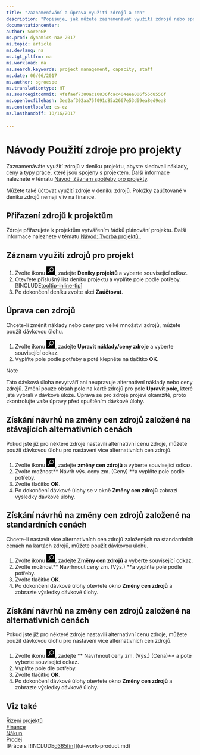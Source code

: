 ```yaml
---
title: "Zaznamenávání a úprava využití zdrojů a cen"
description: "Popisuje, jak můžete zaznamenávat využití zdrojů nebo spotřebu související s projektem, sledovat a spravovat náklady, ceny a typy práce."
documentationcenter: 
author: SorenGP
ms.prod: dynamics-nav-2017
ms.topic: article
ms.devlang: na
ms.tgt_pltfrm: na
ms.workload: na
ms.search.keywords: project management, capacity, staff
ms.date: 06/06/2017
ms.author: sgroespe
ms.translationtype: HT
ms.sourcegitcommit: 4fefaef7380ac10836fcac404eea006f55d8556f
ms.openlocfilehash: 3ee2af302aa75f091d85a2667e53d69ea8ed9ea8
ms.contentlocale: cs-cz
ms.lasthandoff: 10/16/2017

---
```

# <a name="how-to-use-resources-for-jobs"></a>Návody Použití zdroje pro projekty
Zaznamenáváte využití zdrojů v deníku projektu, abyste sledovali náklady, ceny a typy práce, které jsou spojeny s projektem. Další informace naleznete v tématu [Návod: Záznam spotřeby pro projekty](projects-how-record-job-usage.md).

Můžete také účtovat využití zdroje v deníku zdrojů. Položky zaúčtované v deníku zdrojů nemají vliv na finance.

## <a name="to-assign-resources-to-jobs"></a>Přiřazení zdrojů k projektům
Zdroje přiřazujete k projektům vytvářením řádků plánování projektu. Další informace naleznete v tématu [Návod: Tvorba projektů.](projects-how-create-jobs.md).

## <a name="to-record-resource-usage-for-a-job"></a>Záznam využití zdrojů pro projekt
1. Zvolte ikonu ![Vyhledat stránku nebo sestavu](media/ui-search/search_small.png "Ikona Vyhledat stránku nebo sestavu"), zadejte **Deníky projektů** a vyberte související odkaz.
2. Otevřete příslušný list deníku projektu a vyplňte pole podle potřeby. [!INCLUDE[tooltip-inline-tip](includes/tooltip-inline-tip_md.md)]
3. Po dokončení deníku zvolte akci **Zaúčtovat**.

## <a name="to-adjust-resource-prices"></a>Úprava cen zdrojů
Chcete-li změnit náklady nebo ceny pro velké množství zdrojů, můžete použít dávkovou úlohu.  

1. Zvolte ikonu ![Vyhledat stránku nebo sestavu](media/ui-search/search_small.png "Ikona Vyhledat stránku nebo sestavu"), zadejte **Upravit náklady/ceny zdroje** a vyberte související odkaz.
2. Vyplňte pole podle potřeby a poté klepněte na tlačítko **OK**.

> [!NOTE]  
>   Tato dávková úloha nevytváří ani neupravuje alternativní náklady nebo ceny zdrojů. Změní pouze obsah pole na kartě zdrojů pro pole **Upravit pole**, které jste vybrali v dávkové úloze. Úprava se pro zdroje projeví okamžitě, proto zkontrolujte vaše úpravy před spuštěním dávkové úlohy.

## <a name="to-get-resource-price-change-suggestions-based-on-existing-alternate-prices"></a>Získání návrhů na změny cen zdrojů založené na stávajících alternativních cenách
Pokud jste již pro některé zdroje nastavili alternativní cenu zdroje, můžete použít dávkovou úlohu pro nastavení více alternativních cen zdrojů.

1. Zvolte ikonu ![Vyhledat stránku nebo sestavu](media/ui-search/search_small.png "Ikona Vyhledat stránku nebo sestavu"), zadejte **změny cen zdrojů** a vyberte související odkaz.
2. Zvolte možnost** Návrh výs. ceny zm. (Ceny) **a vyplňte pole podle potřeby.
3. Zvolte tlačítko **OK**.  
4. Po dokončení dávkové úlohy se v okně **Změny cen zdrojů** zobrazí výsledky dávkové úlohy.

## <a name="to-get-resource-price-change-suggestions-based-on-standard-prices"></a>Získání návrhů na změny cen zdrojů založené na standardních cenách
Chcete-li nastavit více alternativních cen zdrojů založených na standardních cenách na kartách zdrojů, můžete použít dávkovou úlohu.  

1. Zvolte ikonu ![Vyhledat stránku nebo sestavu](media/ui-search/search_small.png "Ikona Vyhledat stránku nebo sestavu"), zadejte **Změny cen zdrojů** a vyberte související odkaz.
2. Zvolte možnost** Navrhnout ceny zm. (Výs.) **a vyplňte pole podle potřeby.  
3. Zvolte tlačítko **OK**.  
4. Po dokončení dávkové úlohy otevřete okno **Změny cen zdrojů** a zobrazte výsledky dávkové úlohy.

## <a name="to-get-resource-price-change-suggestions-based-on-alternate-prices"></a>Získání návrhů na změny cen zdrojů založené na alternativních cenách
Pokud jste již pro některé zdroje nastavili alternativní cenu zdroje, můžete použít dávkovou úlohu pro nastavení více alternativních cen zdrojů.

1. Zvolte ikonu ![Vyhledat stránku nebo sestavu](media/ui-search/search_small.png "Ikona Vyhledat stránku nebo sestavu"), zadejte ** Navrhnout ceny zm. (Výs.) (Cena)** a poté vyberte související odkaz.  
2. Vyplňte pole dle potřeby.
3. Zvolte tlačítko **OK**.  
4. Po dokončení dávkové úlohy otevřete okno **Změny cen zdrojů** a zobrazte výsledky dávkové úlohy.

## <a name="see-also"></a>Viz také
[Řízení projektů](projects-manage-projects.md)  
[Finance](finance.md)  
[Nákup](purchasing-manage-purchasing.md)         
[Prodej](sales-manage-sales.md)     
[Práce s [!INCLUDE[d365fin](includes/d365fin_md.md)]](ui-work-product.md)  


